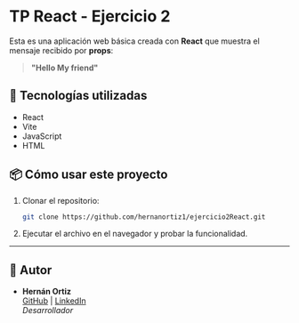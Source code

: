 # TP React - Ejercicio 2 

Esta es una aplicación web básica creada con **React** que muestra el mensaje recibido por **props**:

> **"Hello My friend"**

## 🚀 Tecnologías utilizadas

- React
- Vite 
- JavaScript
- HTML



## 📦 Cómo usar este proyecto
1. Clonar el repositorio:

   ```bash
   git clone https://github.com/hernanortiz1/ejercicio2React.git
   ```
2. Ejecutar el archivo en el navegador y probar la funcionalidad.

---

## 👤 Autor

- **Hernán Ortiz**  
  [GitHub](https://github.com/hernanortiz1) | [LinkedIn](https://www.linkedin.com/in/hern%C3%A1n-ortiz/)  
  *Desarrollador*